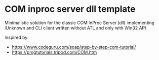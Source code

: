 # COM inproc server dll template

Minimalistic solution for the classic COM InProc Server (dll) implementing IUnknown and CLI client written without ATL and only with Win32 API

Inspired by:
 - https://www.codeguru.com/soap/step-by-step-com-tutorial/
 - https://progtutorials.tripod.com/COM.htm
